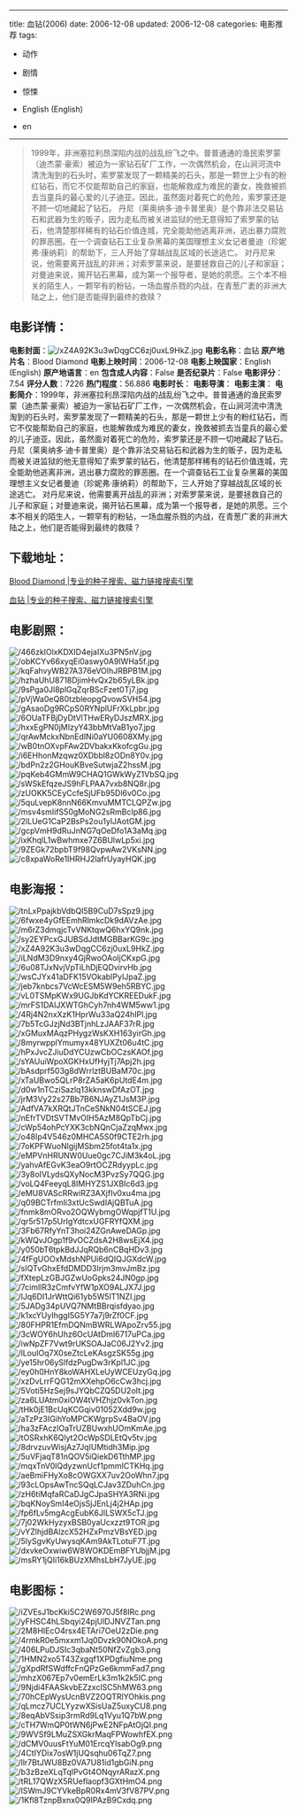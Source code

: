
---
title: 血钻(2006)
date: 2006-12-08
updated: 2006-12-08
categories: 电影推荐
tags:
- 动作
- 剧情
- 惊悚

- English (English)
- en
---


> 1999年，非洲塞拉利昂深陷内战的战乱纷飞之中。普普通通的渔民索罗蒙（迪杰蒙·豪索）被迫为一家钻石矿厂工作，一次偶然机会，在山涧河流中清洗淘到的石头时，索罗蒙发现了一颗精美的石头，那是一颗世上少有的粉红钻石，而它不仅能帮助自己的家庭，也能解救成为难民的妻女，挽救被抓去当童兵的最心爱的儿子迪亚。因此，虽然面对着死亡的危险，索罗蒙还是不顾一切地藏起了钻石。 丹尼（莱奥纳多·迪卡普里奥）是个靠非法交易钻石和武器为生的贩子，因为走私而被关进监狱的他无意得知了索罗蒙的钻石，他清楚那样稀有的钻石价值连城，完全能助他逃离非洲，逃出暴力腐败的罪恶圈。在一个调查钻石工业复杂黑幕的美国理想主义女记者曼迪（珍妮弗·康纳莉）的帮助下，三人开始了穿越战乱区域的长途逃亡。 对丹尼来说，他需要离开战乱的非洲；对索罗蒙来说，是要拯救自己的儿子和家庭；对曼迪来说，揭开钻石黑幕，成为第一个报导者，是她的夙愿。三个本不相关的陌生人，一颗罕有的粉钻，一场血腥杀戮的内战，在青葱广袤的非洲大陆之上，他们是否能得到最终的救赎？

## **电影详情**：

**电影封面**：<img src="https://image.tmdb.org/t/p/w200/xZ4A92K3u3wDqgCC6zj0uxL9HkZ.jpg" alt="/xZ4A92K3u3wDqgCC6zj0uxL9HkZ.jpg" title="/xZ4A92K3u3wDqgCC6zj0uxL9HkZ.jpg">
**电影名称**：血钻
**原产地片名**：Blood Diamond
**电影上映时间**：2006-12-08
**电影上映国家**：English (English)
**原产地语言**：en
**包含成人内容**：False
**是否纪录片**：False
**电影评分**：7.54
**评分人数**：7226
**热门程度**：56.886
**电影时长**：
**电影导演**：
**电影主演**：
**电影简介**：1999年，非洲塞拉利昂深陷内战的战乱纷飞之中。普普通通的渔民索罗蒙（迪杰蒙·豪索）被迫为一家钻石矿厂工作，一次偶然机会，在山涧河流中清洗淘到的石头时，索罗蒙发现了一颗精美的石头，那是一颗世上少有的粉红钻石，而它不仅能帮助自己的家庭，也能解救成为难民的妻女，挽救被抓去当童兵的最心爱的儿子迪亚。因此，虽然面对着死亡的危险，索罗蒙还是不顾一切地藏起了钻石。 丹尼（莱奥纳多·迪卡普里奥）是个靠非法交易钻石和武器为生的贩子，因为走私而被关进监狱的他无意得知了索罗蒙的钻石，他清楚那样稀有的钻石价值连城，完全能助他逃离非洲，逃出暴力腐败的罪恶圈。在一个调查钻石工业复杂黑幕的美国理想主义女记者曼迪（珍妮弗·康纳莉）的帮助下，三人开始了穿越战乱区域的长途逃亡。 对丹尼来说，他需要离开战乱的非洲；对索罗蒙来说，是要拯救自己的儿子和家庭；对曼迪来说，揭开钻石黑幕，成为第一个报导者，是她的夙愿。三个本不相关的陌生人，一颗罕有的粉钻，一场血腥杀戮的内战，在青葱广袤的非洲大陆之上，他们是否能得到最终的救赎？

## **下载地址**：
[Blood Diamond |专业的种子搜索、磁力链接搜索引擎](https://movie.amd794.com:2083/?search=Blood%20Diamond&ordering=&mode=match_phrase&page_size=10&page=1)

[血钻 |专业的种子搜索、磁力链接搜索引擎](https://movie.amd794.com:2083/?search=%E8%A1%80%E9%92%BB&ordering=&mode=match_phrase&page_size=10&page=1)
 

## **电影剧照**：
<img src="https://image.tmdb.org/t/p/original/466zklOlxKDXID4ejaIXu3PN5nV.jpg" alt="/466zklOlxKDXID4ejaIXu3PN5nV.jpg" title="/466zklOlxKDXID4ejaIXu3PN5nV.jpg"><img src="https://image.tmdb.org/t/p/original/obKCYv66xyqEi0aswy0A9IWHa5f.jpg" alt="/obKCYv66xyqEi0aswy0A9IWHa5f.jpg" title="/obKCYv66xyqEi0aswy0A9IWHa5f.jpg"><img src="https://image.tmdb.org/t/p/original/kqFahvyWB27A376eVOlhJRBPB1M.jpg" alt="/kqFahvyWB27A376eVOlhJRBPB1M.jpg" title="/kqFahvyWB27A376eVOlhJRBPB1M.jpg"><img src="https://image.tmdb.org/t/p/original/hzhaUhU8718DjimHvQx2b65yLBk.jpg" alt="/hzhaUhU8718DjimHvQx2b65yLBk.jpg" title="/hzhaUhU8718DjimHvQx2b65yLBk.jpg"><img src="https://image.tmdb.org/t/p/original/9sPga0Jl8plGqZqrBScFzet0Tj7.jpg" alt="/9sPga0Jl8plGqZqrBScFzet0Tj7.jpg" title="/9sPga0Jl8plGqZqrBScFzet0Tj7.jpg"><img src="https://image.tmdb.org/t/p/original/pVjWa0eQ80tzbleopgQvowSVH54.jpg" alt="/pVjWa0eQ80tzbleopgQvowSVH54.jpg" title="/pVjWa0eQ80tzbleopgQvowSVH54.jpg"><img src="https://image.tmdb.org/t/p/original/gAsaoDg9RCpS0RYNplUFrXkLpbr.jpg" alt="/gAsaoDg9RCpS0RYNplUFrXkLpbr.jpg" title="/gAsaoDg9RCpS0RYNplUFrXkLpbr.jpg"><img src="https://image.tmdb.org/t/p/original/6OUaTFBjDyDtVlTHwERyDJszMRX.jpg" alt="/6OUaTFBjDyDtVlTHwERyDJszMRX.jpg" title="/6OUaTFBjDyDtVlTHwERyDJszMRX.jpg"><img src="https://image.tmdb.org/t/p/original/hxxEgPN0jMIzyY43bbMtVaB1yo7.jpg" alt="/hxxEgPN0jMIzyY43bbMtVaB1yo7.jpg" title="/hxxEgPN0jMIzyY43bbMtVaB1yo7.jpg"><img src="https://image.tmdb.org/t/p/original/qrAwMckxNbnEdINi0aYU0608XMy.jpg" alt="/qrAwMckxNbnEdINi0aYU0608XMy.jpg" title="/qrAwMckxNbnEdINi0aYU0608XMy.jpg"><img src="https://image.tmdb.org/t/p/original/wB0tnOXvpFAw2DVbakxKkofcgGu.jpg" alt="/wB0tnOXvpFAw2DVbakxKkofcgGu.jpg" title="/wB0tnOXvpFAw2DVbakxKkofcgGu.jpg"><img src="https://image.tmdb.org/t/p/original/i6EHhonMzqwz0XDbbl8zODn8Y0v.jpg" alt="/i6EHhonMzqwz0XDbbl8zODn8Y0v.jpg" title="/i6EHhonMzqwz0XDbbl8zODn8Y0v.jpg"><img src="https://image.tmdb.org/t/p/original/bdPn2z2GHouKBveSutwjaZ2hssM.jpg" alt="/bdPn2z2GHouKBveSutwjaZ2hssM.jpg" title="/bdPn2z2GHouKBveSutwjaZ2hssM.jpg"><img src="https://image.tmdb.org/t/p/original/pqKeb4GMmW9CHAQ1GWkWyZ1VbSQ.jpg" alt="/pqKeb4GMmW9CHAQ1GWkWyZ1VbSQ.jpg" title="/pqKeb4GMmW9CHAQ1GWkWyZ1VbSQ.jpg"><img src="https://image.tmdb.org/t/p/original/sWSkEfqzeJS9hFLPAA7vxb8NQ8r.jpg" alt="/sWSkEfqzeJS9hFLPAA7vxb8NQ8r.jpg" title="/sWSkEfqzeJS9hFLPAA7vxb8NQ8r.jpg"><img src="https://image.tmdb.org/t/p/original/zUOKK5CEyCcfeSjUFb95Dl6v0Co.jpg" alt="/zUOKK5CEyCcfeSjUFb95Dl6v0Co.jpg" title="/zUOKK5CEyCcfeSjUFb95Dl6v0Co.jpg"><img src="https://image.tmdb.org/t/p/original/5quLvepK8nnN66KmvuMMTCLQPZw.jpg" alt="/5quLvepK8nnN66KmvuMMTCLQPZw.jpg" title="/5quLvepK8nnN66KmvuMMTCLQPZw.jpg"><img src="https://image.tmdb.org/t/p/original/msv4smIifS50gMoNG2sRmBcIp86.jpg" alt="/msv4smIifS50gMoNG2sRmBcIp86.jpg" title="/msv4smIifS50gMoNG2sRmBcIp86.jpg"><img src="https://image.tmdb.org/t/p/original/2lLUeG1CaP2BsPs2ou1ylJAotGM.jpg" alt="/2lLUeG1CaP2BsPs2ou1ylJAotGM.jpg" title="/2lLUeG1CaP2BsPs2ou1ylJAotGM.jpg"><img src="https://image.tmdb.org/t/p/original/gcpVmH9dRuJnNG7qOeDfo1A3aMq.jpg" alt="/gcpVmH9dRuJnNG7qOeDfo1A3aMq.jpg" title="/gcpVmH9dRuJnNG7qOeDfo1A3aMq.jpg"><img src="https://image.tmdb.org/t/p/original/ixKhqlL1wBwhmxe7Z6BUlwLp5xi.jpg" alt="/ixKhqlL1wBwhmxe7Z6BUlwLp5xi.jpg" title="/ixKhqlL1wBwhmxe7Z6BUlwLp5xi.jpg"><img src="https://image.tmdb.org/t/p/original/9ZEGk72bpbT9f98QvpwAw2VKsNN.jpg" alt="/9ZEGk72bpbT9f98QvpwAw2VKsNN.jpg" title="/9ZEGk72bpbT9f98QvpwAw2VKsNN.jpg"><img src="https://image.tmdb.org/t/p/original/c8xpaWoRe1IHRHJ2lafrUyayHQK.jpg" alt="/c8xpaWoRe1IHRHJ2lafrUyayHQK.jpg" title="/c8xpaWoRe1IHRHJ2lafrUyayHQK.jpg">

## **电影海报**：
<img src="https://image.tmdb.org/t/p/original/tnLxPpajkbVdbQl5B9CuD7sSpz9.jpg" alt="/tnLxPpajkbVdbQl5B9CuD7sSpz9.jpg" title="/tnLxPpajkbVdbQl5B9CuD7sSpz9.jpg"><img src="https://image.tmdb.org/t/p/original/6fwxe4yGfEEmhRlmkcDk9dAVzAe.jpg" alt="/6fwxe4yGfEEmhRlmkcDk9dAVzAe.jpg" title="/6fwxe4yGfEEmhRlmkcDk9dAVzAe.jpg"><img src="https://image.tmdb.org/t/p/original/m6rZ3dmqjcTvVNKtqwQ6hxYQ9nk.jpg" alt="/m6rZ3dmqjcTvVNKtqwQ6hxYQ9nk.jpg" title="/m6rZ3dmqjcTvVNKtqwQ6hxYQ9nk.jpg"><img src="https://image.tmdb.org/t/p/original/sy2EYPcxGJUBSdJdtMGBBarKG9c.jpg" alt="/sy2EYPcxGJUBSdJdtMGBBarKG9c.jpg" title="/sy2EYPcxGJUBSdJdtMGBBarKG9c.jpg"><img src="https://image.tmdb.org/t/p/original/xZ4A92K3u3wDqgCC6zj0uxL9HkZ.jpg" alt="/xZ4A92K3u3wDqgCC6zj0uxL9HkZ.jpg" title="/xZ4A92K3u3wDqgCC6zj0uxL9HkZ.jpg"><img src="https://image.tmdb.org/t/p/original/iLNdM3D9nxy4GjRwoOAoljCKxpG.jpg" alt="/iLNdM3D9nxy4GjRwoOAoljCKxpG.jpg" title="/iLNdM3D9nxy4GjRwoOAoljCKxpG.jpg"><img src="https://image.tmdb.org/t/p/original/6u08TJxNvjVpTiLhDjEQDvirvHb.jpg" alt="/6u08TJxNvjVpTiLhDjEQDvirvHb.jpg" title="/6u08TJxNvjVpTiLhDjEQDvirvHb.jpg"><img src="https://image.tmdb.org/t/p/original/wsCJYx41aDFK15VOkabIPyIJpaZ.jpg" alt="/wsCJYx41aDFK15VOkabIPyIJpaZ.jpg" title="/wsCJYx41aDFK15VOkabIPyIJpaZ.jpg"><img src="https://image.tmdb.org/t/p/original/jeb7knbcs7VcWcESM5W9eh5RBYC.jpg" alt="/jeb7knbcs7VcWcESM5W9eh5RBYC.jpg" title="/jeb7knbcs7VcWcESM5W9eh5RBYC.jpg"><img src="https://image.tmdb.org/t/p/original/vL0TSMpKWx9UGJbKdYCKREEDukF.jpg" alt="/vL0TSMpKWx9UGJbKdYCKREEDukF.jpg" title="/vL0TSMpKWx9UGJbKdYCKREEDukF.jpg"><img src="https://image.tmdb.org/t/p/original/mrFS1DAlJXWTGhCyh7nh4WM5ww1.jpg" alt="/mrFS1DAlJXWTGhCyh7nh4WM5ww1.jpg" title="/mrFS1DAlJXWTGhCyh7nh4WM5ww1.jpg"><img src="https://image.tmdb.org/t/p/original/4Rj4N2nxXzK1HprWu33aQ24hIPl.jpg" alt="/4Rj4N2nxXzK1HprWu33aQ24hIPl.jpg" title="/4Rj4N2nxXzK1HprWu33aQ24hIPl.jpg"><img src="https://image.tmdb.org/t/p/original/7b5TcGJzjNd3BTjnhLzJAAF37rR.jpg" alt="/7b5TcGJzjNd3BTjnhLzJAAF37rR.jpg" title="/7b5TcGJzjNd3BTjnhLzJAAF37rR.jpg"><img src="https://image.tmdb.org/t/p/original/xGMuxMAqzPHygzWsKXH163yirGh.jpg" alt="/xGMuxMAqzPHygzWsKXH163yirGh.jpg" title="/xGMuxMAqzPHygzWsKXH163yirGh.jpg"><img src="https://image.tmdb.org/t/p/original/8myrwpplYmumyx48YUXZt06u4tC.jpg" alt="/8myrwpplYmumyx48YUXZt06u4tC.jpg" title="/8myrwpplYmumyx48YUXZt06u4tC.jpg"><img src="https://image.tmdb.org/t/p/original/hPxJvcZJiuDdYCUzwCbOCzsKAOf.jpg" alt="/hPxJvcZJiuDdYCUzwCbOCzsKAOf.jpg" title="/hPxJvcZJiuDdYCUzwCbOCzsKAOf.jpg"><img src="https://image.tmdb.org/t/p/original/sYAUuiWpoXGKHxUfHyjTj7Apj2h.jpg" alt="/sYAUuiWpoXGKHxUfHyjTj7Apj2h.jpg" title="/sYAUuiWpoXGKHxUfHyjTj7Apj2h.jpg"><img src="https://image.tmdb.org/t/p/original/bAsdprf503g8dWrrlztBUBaM70c.jpg" alt="/bAsdprf503g8dWrrlztBUBaM70c.jpg" title="/bAsdprf503g8dWrrlztBUBaM70c.jpg"><img src="https://image.tmdb.org/t/p/original/xTaUBwo5QLrP8rZA5aK6pUtdE4m.jpg" alt="/xTaUBwo5QLrP8rZA5aK6pUtdE4m.jpg" title="/xTaUBwo5QLrP8rZA5aK6pUtdE4m.jpg"><img src="https://image.tmdb.org/t/p/original/d0w1nTCziSazlq13kknswDfAzOT.jpg" alt="/d0w1nTCziSazlq13kknswDfAzOT.jpg" title="/d0w1nTCziSazlq13kknswDfAzOT.jpg"><img src="https://image.tmdb.org/t/p/original/jrM3Vy22s27Bb7B6NJAyZ1JsM3P.jpg" alt="/jrM3Vy22s27Bb7B6NJAyZ1JsM3P.jpg" title="/jrM3Vy22s27Bb7B6NJAyZ1JsM3P.jpg"><img src="https://image.tmdb.org/t/p/original/AdfVA7kXRQtJTnCeSNkN04tSCEJ.jpg" alt="/AdfVA7kXRQtJTnCeSNkN04tSCEJ.jpg" title="/AdfVA7kXRQtJTnCeSNkN04tSCEJ.jpg"><img src="https://image.tmdb.org/t/p/original/nEfrTVDtSVTMvOIH5AzM8QpTbCj.jpg" alt="/nEfrTVDtSVTMvOIH5AzM8QpTbCj.jpg" title="/nEfrTVDtSVTMvOIH5AzM8QpTbCj.jpg"><img src="https://image.tmdb.org/t/p/original/cWp54ohPcYXK3cbNQnCjaZzqMwx.jpg" alt="/cWp54ohPcYXK3cbNQnCjaZzqMwx.jpg" title="/cWp54ohPcYXK3cbNQnCjaZzqMwx.jpg"><img src="https://image.tmdb.org/t/p/original/o48Ip4V546z0MHCA5S0f9CTE2rh.jpg" alt="/o48Ip4V546z0MHCA5S0f9CTE2rh.jpg" title="/o48Ip4V546z0MHCA5S0f9CTE2rh.jpg"><img src="https://image.tmdb.org/t/p/original/7oKPFWuoNlgijMSbm25fot4ta1x.jpg" alt="/7oKPFWuoNlgijMSbm25fot4ta1x.jpg" title="/7oKPFWuoNlgijMSbm25fot4ta1x.jpg"><img src="https://image.tmdb.org/t/p/original/eMPVnHRUNW0Uue0gc7CJiM3k4oL.jpg" alt="/eMPVnHRUNW0Uue0gc7CJiM3k4oL.jpg" title="/eMPVnHRUNW0Uue0gc7CJiM3k4oL.jpg"><img src="https://image.tmdb.org/t/p/original/yahvAfEGvK3eaO9rtOCZRdyypLc.jpg" alt="/yahvAfEGvK3eaO9rtOCZRdyypLc.jpg" title="/yahvAfEGvK3eaO9rtOCZRdyypLc.jpg"><img src="https://image.tmdb.org/t/p/original/3y8oIVLydsQXyNocM3PvzSy7QQG.jpg" alt="/3y8oIVLydsQXyNocM3PvzSy7QQG.jpg" title="/3y8oIVLydsQXyNocM3PvzSy7QQG.jpg"><img src="https://image.tmdb.org/t/p/original/voLQ4FeeyqL8IMHYZS1JXBIc6d3.jpg" alt="/voLQ4FeeyqL8IMHYZS1JXBIc6d3.jpg" title="/voLQ4FeeyqL8IMHYZS1JXBIc6d3.jpg"><img src="https://image.tmdb.org/t/p/original/eMU8VAScRRwiRZ3AXjfIv0xu4ma.jpg" alt="/eMU8VAScRRwiRZ3AXjfIv0xu4ma.jpg" title="/eMU8VAScRRwiRZ3AXjfIv0xu4ma.jpg"><img src="https://image.tmdb.org/t/p/original/q09BCTrfmIi3xtUcSwdIAjQBTuA.jpg" alt="/q09BCTrfmIi3xtUcSwdIAjQBTuA.jpg" title="/q09BCTrfmIi3xtUcSwdIAjQBTuA.jpg"><img src="https://image.tmdb.org/t/p/original/fnmk8mORvo2OQWybmgOWqpjfT1U.jpg" alt="/fnmk8mORvo2OQWybmgOWqpjfT1U.jpg" title="/fnmk8mORvo2OQWybmgOWqpjfT1U.jpg"><img src="https://image.tmdb.org/t/p/original/qr5r517p5UrIgYdtcxUGFRYfQXM.jpg" alt="/qr5r517p5UrIgYdtcxUGFRYfQXM.jpg" title="/qr5r517p5UrIgYdtcxUGFRYfQXM.jpg"><img src="https://image.tmdb.org/t/p/original/3Fb67RfyYnT3hoi24ZGnAweDAGp.jpg" alt="/3Fb67RfyYnT3hoi24ZGnAweDAGp.jpg" title="/3Fb67RfyYnT3hoi24ZGnAweDAGp.jpg"><img src="https://image.tmdb.org/t/p/original/kWQvJOgp1f9vOCZdsA2H8wsEjX4.jpg" alt="/kWQvJOgp1f9vOCZdsA2H8wsEjX4.jpg" title="/kWQvJOgp1f9vOCZdsA2H8wsEjX4.jpg"><img src="https://image.tmdb.org/t/p/original/y050bT6tpkBdJJqRQb6nCBqHDv3.jpg" alt="/y050bT6tpkBdJJqRQb6nCBqHDv3.jpg" title="/y050bT6tpkBdJJqRQb6nCBqHDv3.jpg"><img src="https://image.tmdb.org/t/p/original/4fFgUOOxMdshNPUi6dQIQJGXdcW.jpg" alt="/4fFgUOOxMdshNPUi6dQIQJGXdcW.jpg" title="/4fFgUOOxMdshNPUi6dQIQJGXdcW.jpg"><img src="https://image.tmdb.org/t/p/original/sIQTvGhxEfdDMDD3Irjm3mvJmBz.jpg" alt="/sIQTvGhxEfdDMDD3Irjm3mvJmBz.jpg" title="/sIQTvGhxEfdDMDD3Irjm3mvJmBz.jpg"><img src="https://image.tmdb.org/t/p/original/fXtepLzGBJGZwUoGpks24JN0gp.jpg" alt="/fXtepLzGBJGZwUoGpks24JN0gp.jpg" title="/fXtepLzGBJGZwUoGpks24JN0gp.jpg"><img src="https://image.tmdb.org/t/p/original/7cimllR3zCmfvYfW1pXO9ALJX7J.jpg" alt="/7cimllR3zCmfvYfW1pXO9ALJX7J.jpg" title="/7cimllR3zCmfvYfW1pXO9ALJX7J.jpg"><img src="https://image.tmdb.org/t/p/original/lJq6DI1JrWttQi61yb5W5lT1NZl.jpg" alt="/lJq6DI1JrWttQi61yb5W5lT1NZl.jpg" title="/lJq6DI1JrWttQi61yb5W5lT1NZl.jpg"><img src="https://image.tmdb.org/t/p/original/5JADg34pUVQ7NMtBBrqisfdyao.jpg" alt="/5JADg34pUVQ7NMtBBrqisfdyao.jpg" title="/5JADg34pUVQ7NMtBBrqisfdyao.jpg"><img src="https://image.tmdb.org/t/p/original/k1xcYUyIhggI5G5Y7a7j9rZf0CF.jpg" alt="/k1xcYUyIhggI5G5Y7a7j9rZf0CF.jpg" title="/k1xcYUyIhggI5G5Y7a7j9rZf0CF.jpg"><img src="https://image.tmdb.org/t/p/original/80FHPR1EfmDQNmBWRLWApoZrv55.jpg" alt="/80FHPR1EfmDQNmBWRLWApoZrv55.jpg" title="/80FHPR1EfmDQNmBWRLWApoZrv55.jpg"><img src="https://image.tmdb.org/t/p/original/3cWOY6hUhz6OcUAtDmI6717uPCa.jpg" alt="/3cWOY6hUhz6OcUAtDmI6717uPCa.jpg" title="/3cWOY6hUhz6OcUAtDmI6717uPCa.jpg"><img src="https://image.tmdb.org/t/p/original/iwNpZF7Vwt9rUKSOAJaC06J2Yv2.jpg" alt="/iwNpZF7Vwt9rUKSOAJaC06J2Yv2.jpg" title="/iwNpZF7Vwt9rUKSOAJaC06J2Yv2.jpg"><img src="https://image.tmdb.org/t/p/original/lLouIOq7X0seZtcLeKAsgzSK55g.jpg" alt="/lLouIOq7X0seZtcLeKAsgzSK55g.jpg" title="/lLouIOq7X0seZtcLeKAsgzSK55g.jpg"><img src="https://image.tmdb.org/t/p/original/ye15hr06ySlfdzPugDw3rKpl1JC.jpg" alt="/ye15hr06ySlfdzPugDw3rKpl1JC.jpg" title="/ye15hr06ySlfdzPugDw3rKpl1JC.jpg"><img src="https://image.tmdb.org/t/p/original/ey0h0HnY8koWAHXLeUyWCEUzyGq.jpg" alt="/ey0h0HnY8koWAHXLeUyWCEUzyGq.jpg" title="/ey0h0HnY8koWAHXLeUyWCEUzyGq.jpg"><img src="https://image.tmdb.org/t/p/original/xzDvLrrFQG12mXXehpO6cCw3hcj.jpg" alt="/xzDvLrrFQG12mXXehpO6cCw3hcj.jpg" title="/xzDvLrrFQG12mXXehpO6cCw3hcj.jpg"><img src="https://image.tmdb.org/t/p/original/5Voti5HzSej9sJYQbCZQ5DU2oIt.jpg" alt="/5Voti5HzSej9sJYQbCZQ5DU2oIt.jpg" title="/5Voti5HzSej9sJYQbCZQ5DU2oIt.jpg"><img src="https://image.tmdb.org/t/p/original/za6LUAtm0xiOW4tVHZhjz0vkTon.jpg" alt="/za6LUAtm0xiOW4tVHZhjz0vkTon.jpg" title="/za6LUAtm0xiOW4tVHZhjz0vkTon.jpg"><img src="https://image.tmdb.org/t/p/original/tHk0jE1BcUqKCGqiv01052Xdd9w.jpg" alt="/tHk0jE1BcUqKCGqiv01052Xdd9w.jpg" title="/tHk0jE1BcUqKCGqiv01052Xdd9w.jpg"><img src="https://image.tmdb.org/t/p/original/aTzPz3IGihYoMPCKWgrpSv4BaOV.jpg" alt="/aTzPz3IGihYoMPCKWgrpSv4BaOV.jpg" title="/aTzPz3IGihYoMPCKWgrpSv4BaOV.jpg"><img src="https://image.tmdb.org/t/p/original/ha3zFAczIOaTrUZBUwxhUOmKmAe.jpg" alt="/ha3zFAczIOaTrUZBUwxhUOmKmAe.jpg" title="/ha3zFAczIOaTrUZBUwxhUOmKmAe.jpg"><img src="https://image.tmdb.org/t/p/original/tOSRxhK6Qlyt2OcWpSDLEtQv5tv.jpg" alt="/tOSRxhK6Qlyt2OcWpSDLEtQv5tv.jpg" title="/tOSRxhK6Qlyt2OcWpSDLEtQv5tv.jpg"><img src="https://image.tmdb.org/t/p/original/8drvzuvWisjAz7JqIUMtidh3Mip.jpg" alt="/8drvzuvWisjAz7JqIUMtidh3Mip.jpg" title="/8drvzuvWisjAz7JqIUMtidh3Mip.jpg"><img src="https://image.tmdb.org/t/p/original/5uVFjaqT81nQOV5iQiekD6TthMP.jpg" alt="/5uVFjaqT81nQOV5iQiekD6TthMP.jpg" title="/5uVFjaqT81nQOV5iQiekD6TthMP.jpg"><img src="https://image.tmdb.org/t/p/original/mqxTnV0lQdyzwnUcf1pmmICTKHq.jpg" alt="/mqxTnV0lQdyzwnUcf1pmmICTKHq.jpg" title="/mqxTnV0lQdyzwnUcf1pmmICTKHq.jpg"><img src="https://image.tmdb.org/t/p/original/aeBmiFHyXo8cOWGXX7uv2OoWhn7.jpg" alt="/aeBmiFHyXo8cOWGXX7uv2OoWhn7.jpg" title="/aeBmiFHyXo8cOWGXX7uv2OoWhn7.jpg"><img src="https://image.tmdb.org/t/p/original/93cLOpsAwTncSQqLCJav3ZDuhCn.jpg" alt="/93cLOpsAwTncSQqLCJav3ZDuhCn.jpg" title="/93cLOpsAwTncSQqLCJav3ZDuhCn.jpg"><img src="https://image.tmdb.org/t/p/original/zH6tiMqfaRCaDJgCJpaSHYA3RNi.jpg" alt="/zH6tiMqfaRCaDJgCJpaSHYA3RNi.jpg" title="/zH6tiMqfaRCaDJgCJpaSHYA3RNi.jpg"><img src="https://image.tmdb.org/t/p/original/bqKNoySmI4eOjsSjJEnLj4j2HAp.jpg" alt="/bqKNoySmI4eOjsSjJEnLj4j2HAp.jpg" title="/bqKNoySmI4eOjsSjJEnLj4j2HAp.jpg"><img src="https://image.tmdb.org/t/p/original/fp6fLv5mgAcgEubK6JlLSWX5cTJ.jpg" alt="/fp6fLv5mgAcgEubK6JlLSWX5cTJ.jpg" title="/fp6fLv5mgAcgEubK6JlLSWX5cTJ.jpg"><img src="https://image.tmdb.org/t/p/original/7j02WkHyzyxBSB0yaUcxzzt9TOR.jpg" alt="/7j02WkHyzyxBSB0yaUcxzzt9TOR.jpg" title="/7j02WkHyzyxBSB0yaUcxzzt9TOR.jpg"><img src="https://image.tmdb.org/t/p/original/vYZlhjdBAlzcX52HZxPmzVBsYED.jpg" alt="/vYZlhjdBAlzcX52HZxPmzVBsYED.jpg" title="/vYZlhjdBAlzcX52HZxPmzVBsYED.jpg"><img src="https://image.tmdb.org/t/p/original/5lySgvKyUwysqKAm9AkTLotuF7T.jpg" alt="/5lySgvKyUwysqKAm9AkTLotuF7T.jpg" title="/5lySgvKyUwysqKAm9AkTLotuF7T.jpg"><img src="https://image.tmdb.org/t/p/original/dxvkeOxwiw6W8WOKDEmBFYUbjjM.jpg" alt="/dxvkeOxwiw6W8WOKDEmBFYUbjjM.jpg" title="/dxvkeOxwiw6W8WOKDEmBFYUbjjM.jpg"><img src="https://image.tmdb.org/t/p/original/msRY1jQIi16kBUzXMhsLbH7JyUE.jpg" alt="/msRY1jQIi16kBUzXMhsLbH7JyUE.jpg" title="/msRY1jQIi16kBUzXMhsLbH7JyUE.jpg">

## **电影图标**：
<img src="https://image.tmdb.org/t/p/original/iZVEsJ1bcKki5C2W6970J5f8IRc.png" alt="/iZVEsJ1bcKki5C2W6970J5f8IRc.png" title="/iZVEsJ1bcKki5C2W6970J5f8IRc.png"><img src="https://image.tmdb.org/t/p/original/yFHSC4hLSbqyi24pjUlDJNVZTan.png" alt="/yFHSC4hLSbqyi24pjUlDJNVZTan.png" title="/yFHSC4hLSbqyi24pjUlDJNVZTan.png"><img src="https://image.tmdb.org/t/p/original/2M8HIEcO4rsx4ETAri7OeU2zDie.png" alt="/2M8HIEcO4rsx4ETAri7OeU2zDie.png" title="/2M8HIEcO4rsx4ETAri7OeU2zDie.png"><img src="https://image.tmdb.org/t/p/original/4rmkR0e5mxxm1Jq0Dvzk90NOkoA.png" alt="/4rmkR0e5mxxm1Jq0Dvzk90NOkoA.png" title="/4rmkR0e5mxxm1Jq0Dvzk90NOkoA.png"><img src="https://image.tmdb.org/t/p/original/406LPuDJSIc3qbaNt50NfZvZgb3.png" alt="/406LPuDJSIc3qbaNt50NfZvZgb3.png" title="/406LPuDJSIc3qbaNt50NfZvZgb3.png"><img src="https://image.tmdb.org/t/p/original/1HMN2xo5T43Zxgqf1XPDgfiuNme.png" alt="/1HMN2xo5T43Zxgqf1XPDgfiuNme.png" title="/1HMN2xo5T43Zxgqf1XPDgfiuNme.png"><img src="https://image.tmdb.org/t/p/original/gXpdRfSWdffcFnQPzGe6kmmFad7.png" alt="/gXpdRfSWdffcFnQPzGe6kmmFad7.png" title="/gXpdRfSWdffcFnQPzGe6kmmFad7.png"><img src="https://image.tmdb.org/t/p/original/mhzX067Ep7v0emErLk3m1k2k5IC.png" alt="/mhzX067Ep7v0emErLk3m1k2k5IC.png" title="/mhzX067Ep7v0emErLk3m1k2k5IC.png"><img src="https://image.tmdb.org/t/p/original/9Njdi4FAASkvbEZzxclSC5hMW63.png" alt="/9Njdi4FAASkvbEZzxclSC5hMW63.png" title="/9Njdi4FAASkvbEZzxclSC5hMW63.png"><img src="https://image.tmdb.org/t/p/original/70hCEpWysUcnBVZ2OQTRlYOhkis.png" alt="/70hCEpWysUcnBVZ2OQTRlYOhkis.png" title="/70hCEpWysUcnBVZ2OQTRlYOhkis.png"><img src="https://image.tmdb.org/t/p/original/qLmcz7UCLYyzwXSisUaZ5uxyCU8.png" alt="/qLmcz7UCLYyzwXSisUaZ5uxyCU8.png" title="/qLmcz7UCLYyzwXSisUaZ5uxyCU8.png"><img src="https://image.tmdb.org/t/p/original/8eqAbVSsip3rmRd9Lq1Vyu1Q7bW.png" alt="/8eqAbVSsip3rmRd9Lq1Vyu1Q7bW.png" title="/8eqAbVSsip3rmRd9Lq1Vyu1Q7bW.png"><img src="https://image.tmdb.org/t/p/original/cTH7WmQP0tWN6jPwE2NFpAtOjQI.png" alt="/cTH7WmQP0tWN6jPwE2NFpAtOjQI.png" title="/cTH7WmQP0tWN6jPwE2NFpAtOjQI.png"><img src="https://image.tmdb.org/t/p/original/9WVSf9LMuZSXGkrMaqFPWowhfEX.png" alt="/9WVSf9LMuZSXGkrMaqFPWowhfEX.png" title="/9WVSf9LMuZSXGkrMaqFPWowhfEX.png"><img src="https://image.tmdb.org/t/p/original/dCMV0uusFtYuM01ErcqYIsabOg9.png" alt="/dCMV0uusFtYuM01ErcqYIsabOg9.png" title="/dCMV0uusFtYuM01ErcqYIsabOg9.png"><img src="https://image.tmdb.org/t/p/original/4CtIYDix7osW1jUQsqhu06TqZ7.png" alt="/4CtIYDix7osW1jUQsqhu06TqZ7.png" title="/4CtIYDix7osW1jUQsqhu06TqZ7.png"><img src="https://image.tmdb.org/t/p/original/llr7BtJWU8Bz0VA7U81id1gbGiN.png" alt="/llr7BtJWU8Bz0VA7U81id1gbGiN.png" title="/llr7BtJWU8Bz0VA7U81id1gbGiN.png"><img src="https://image.tmdb.org/t/p/original/b3zBzeXLqTqIPvGt4ONqyrARazX.png" alt="/b3zBzeXLqTqIPvGt4ONqyrARazX.png" title="/b3zBzeXLqTqIPvGt4ONqyrARazX.png"><img src="https://image.tmdb.org/t/p/original/tRL17QWzX5RUeflaopf3GXtHmO4.png" alt="/tRL17QWzX5RUeflaopf3GXtHmO4.png" title="/tRL17QWzX5RUeflaopf3GXtHmO4.png"><img src="https://image.tmdb.org/t/p/original/lSWmJ9CYVkeBpR0Rx4mV3fV87PV.png" alt="/lSWmJ9CYVkeBpR0Rx4mV3fV87PV.png" title="/lSWmJ9CYVkeBpR0Rx4mV3fV87PV.png"><img src="https://image.tmdb.org/t/p/original/1Kfl8TznpBxnx0Q9IPAzB9Cxdq.png" alt="/1Kfl8TznpBxnx0Q9IPAzB9Cxdq.png" title="/1Kfl8TznpBxnx0Q9IPAzB9Cxdq.png">
